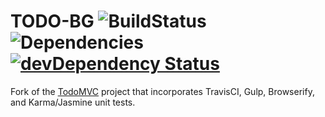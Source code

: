 # TODO-BG ![BuildStatus](https://travis-ci.org/gcoonrod/todo-bg.svg?branch=master) ![Dependencies](https://david-dm.org/gcoonrod/todo-bg.png) [![devDependency Status](https://david-dm.org/gcoonrod/todo-bg/dev-status.svg)](https://david-dm.org/gcoonrod/todo-bg#info=devDependencies)
Fork of the [TodoMVC](todomvc.com) project that incorporates TravisCI, Gulp, Browserify, and Karma/Jasmine unit tests.
